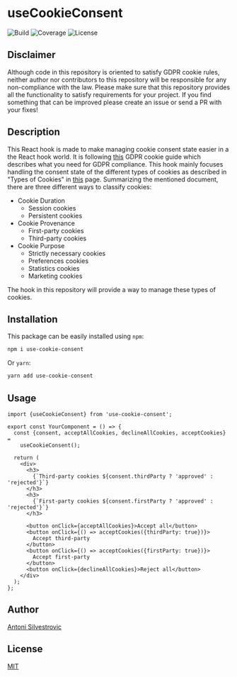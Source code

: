 # useCookieConsent

![Build](https://img.shields.io/github/checks-status/bring-shrubbery/use-cookie-consent/main)
![Coverage](https://img.shields.io/codecov/c/github/bring-shrubbery/use-cookie-consent)
![License](https://img.shields.io/npm/l/use-cookie-consent)

## Disclaimer

Although code in this repository is oriented to satisfy GDPR cookie rules, neither author nor contributors to this repository will be responsible for any non-compliance with the law. Please make sure that this repository provides all the functionality to satisfy requirements for your project. If you find something that can be improved please create an issue or send a PR with your fixes!

## Description

This React hook is made to make managing cookie consent state easier in a the React hook world. It is following [this](https://gdpr.eu/cookies) GDPR cookie guide which describes what you need for GDPR compliance. This hook mainly focuses handling the consent state of the different types of cookies as described in "Types of Cookies" in [this](https://gdpr.eu/cookies) page. Summarizing the mentioned document, there are three different ways to classify cookies:

- Cookie Duration
  - Session cookies
  - Persistent cookies
- Cookie Provenance
  - First-party cookies
  - Third-party cookies
- Cookie Purpose
  - Strictly necessary cookies
  - Preferences cookies
  - Statistics cookies
  - Marketing cookies

The hook in this repository will provide a way to manage these types of cookies.

## Installation

This package can be easily installed using `npm`:

```bash
npm i use-cookie-consent
```

Or `yarn`:

```bash
yarn add use-cookie-consent
```

## Usage

```tsx
import {useCookieConsent} from 'use-cookie-consent';

export const YourComponent = () => {
  const {consent, acceptAllCookies, declineAllCookies, acceptCookies} =
    useCookieConsent();

  return (
    <div>
      <h3>
        {`Third-party cookies ${consent.thirdParty ? 'approved' : 'rejected'}`}
      </h3>
      <h3>
        {`First-party cookies ${consent.firstParty ? 'approved' : 'rejected'}`}
      </h3>

      <button onClick={acceptAllCookies}>Accept all</button>
      <button onClick={() => acceptCookies({thirdParty: true})}>
        Accept third-party
      </button>
      <button onClick={() => acceptCookies({firstParty: true})}>
        Accept first-party
      </button>
      <button onClick={declineAllCookies}>Reject all</button>
    </div>
  );
};
```

## Author

[Antoni Silvestrovic](https://github.com/bring-shrubbery)

## License

[MIT](https://github.com/bring-shrubbery/use-cookie-consent/blob/master/LICENSE)
